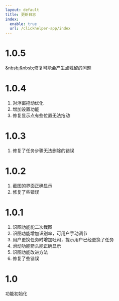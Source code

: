 ```yaml
---
layout: default
title: 更新日志
index:
  enable: true
  url: /clickhelper-app/index
---
```


# 1.0.5

&nbsb;&nbsb;修复可能会产生点残留的问题

# 1.0.4

1. 对浮窗拖动优化
2. 增加设置功能
3. 修复显示点有些位置无法拖动

# 1.0.3

1. 修复了任务步骤无法删除的错误

# 1.0.2

1. 截图的界面正确显示
2. 修复了些错误

# 1.0.1

1. 识图功能能二次截图
2. 识图功能增加识别率，可用户手动调节
3. 用户更换任务时增加吐司，提示用户已经更换了任务
4. 滑动功能箭头能正确显示
5. 识图功能改进方法
6. 修复了些错误

# 1.0

功能初始化
